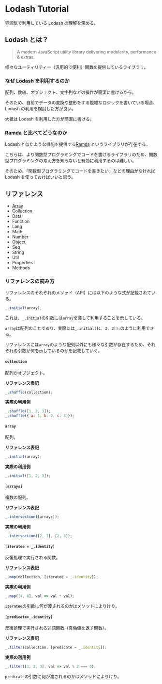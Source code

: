 # Lodash Tutorial

雰囲気で利用している Lodash の理解を深める。

## Lodash とは？

> A modern JavaScript utility library delivering modularity, performance & extras.

様々なユーティリティー（汎用的で便利）関数を提供しているライブラリ。

### なぜ Lodash を利用するのか

配列、数値、オブジェクト、文字列などの操作が簡潔に書けるから。

そのため、自前でデータの変換や整形をする複雑なロジックを書いている場合、Lodash の利用を検討した方が良い。

大抵は Lodash を利用した方が簡潔に書ける。

### Ramda と比べてどうなのか

Lodash と似たような機能を提供する[Ramda](https://ramdajs.com/) というライブラリが存在する。

こちらは、より関数型プログラミングでコードを書けるライブラリのため、関数型プログラミングの考え方を知らないと有効に利用するのは難しい。

そのため、「関数型プログラミングでコードを書きたい」などの理由がなければ Lodash を使っておけばいいと思う。

## リファレンス

- [Array](./docs/array/)
- [Collection](./docs/collection/)
- Data
- Function
- Lang
- Math
- Number
- Object
- Seq
- String
- Util
- Properties
- Methods

### リファレンスの読み方

リファレンスのそれぞれのメソッド（API）には以下のような式が記載されている。

```js
_.initial(array);
```

これは、`_.initial`の引数には`array`を渡して利用することを示している。

`array`は配列のことであり、実際には`_.initial([1, 2, 3]);`のように利用できる。

リファレンスには`array`のような配列以外にも様々な引数が存在するため、それぞれの引数が何を示しているのかを記載していく。

#### `collection`

配列かオブジェクト。

**リファレンス表記**

```js
_.shuffle(collection);
```

**実際の利用例**

```js
_.shuffle([1, 2, 3]);
_.shuffle({ a: 1, b: 2, c: 3 });
```

#### `array`

配列。

**リファレンス表記**

```js
_.initial(array);
```

**実際の利用例**

```js
_.initial([1, 2, 3]);
```

#### `[arrays]`

複数の配列。

**リファレンス表記**

```js
_.intersection([arrays]);
```

**実際の利用例**

```js
_.intersection([2, 1], [2, 3]);
```

#### `[iteratee = _.identity]`

反復処理で実行される関数。

**リファレンス表記**

```js
_.map(collection, [iteratee = _.identity]);
```

**実際の利用例**

```js
_.map([4, 8], val => val * val);
```

`iteratee`の引数に何が渡されるのかはメソッドによりけり。

#### `[predicate=_.identity]`

反復処理で実行される述語関数（真偽値を返す関数）。

**リファレンス表記**

```js
_.filter(collection, [predicate = _.identity]);
```

**実際の利用例**

```js
_.filter([1, 2, 3], val => val % 2 === 0);
```

`predicate`の引数に何が渡されるのかはメソッドによりけり。

